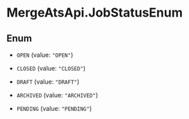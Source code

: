 # MergeAtsApi.JobStatusEnum

## Enum


* `OPEN` (value: `"OPEN"`)

* `CLOSED` (value: `"CLOSED"`)

* `DRAFT` (value: `"DRAFT"`)

* `ARCHIVED` (value: `"ARCHIVED"`)

* `PENDING` (value: `"PENDING"`)



